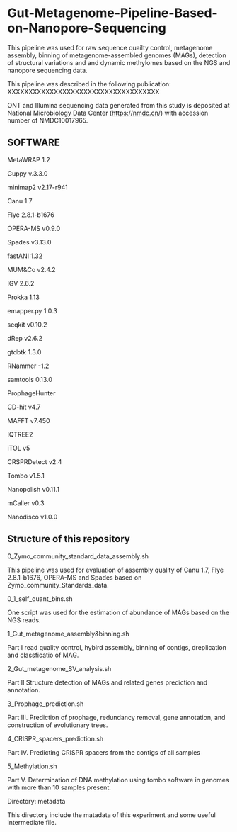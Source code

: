 # Gut-Metagenome-Pipeline-Based-on-Nanopore-Sequencing


This pipeline was used for raw sequence quailty control, metagenome assembly, binning of metagenome-assembled genomes (MAGs), detection of structural variations and and dynamic methylomes based on the NGS and nanopore sequencing data.

This pipeline was described in the following publication:
XXXXXXXXXXXXXXXXXXXXXXXXXXXXXXXXXXXX

ONT and Illumina sequencing data generated from this study is deposited at National Microbiology Data Center (https://nmdc.cn/) with accession number of NMDC10017965.


## SOFTWARE

MetaWRAP 1.2

Guppy v.3.3.0

minimap2 v2.17-r941

Canu 1.7

Flye 2.8.1-b1676

OPERA-MS v0.9.0

Spades v3.13.0

fastANI 1.32

MUM&Co v2.4.2

IGV 2.6.2

Prokka 1.13

emapper.py 1.0.3

seqkit v0.10.2

dRep v2.6.2

gtdbtk 1.3.0

RNammer -1.2

samtools 0.13.0

ProphageHunter

CD-hit v4.7

MAFFT v7.450

IQTREE2

iTOL v5

CRSPRDetect v2.4

Tombo v1.5.1

Nanopolish v0.11.1

mCaller v0.3

Nanodisco v1.0.0




## Structure of this repository


0_Zymo_community_standard_data_assembly.sh

This pipeline was used for evaluation of assembly quality of Canu 1.7, Flye 2.8.1-b1676, OPERA-MS and Spades based on Zymo_community_Standards_data.

0_1_self_quant_bins.sh

One script was used for the estimation of abundance of MAGs based on the NGS reads.


1_Gut_metagenome_assembly&binning.sh

Part I read quality control, hybird assembly, binning of contigs, dreplication and classficatio of MAG.


2_Gut_metagenome_SV_analysis.sh

Part II Structure detection of MAGs and related genes prediction and annotation.


3_Prophage_prediction.sh

Part III. Prediction of prophage, redundancy removal, gene annotation, and construction of evolutionary trees.


4_CRISPR_spacers_prediction.sh

Part IV. Predicting CRISPR spacers from the contigs of all samples


5_Methylation.sh

Part V. Determination of DNA methylation using tombo software in genomes with more than 10 samples present.


Directory: metadata

This directory include the matadata of this experiment and some useful intermediate file.
